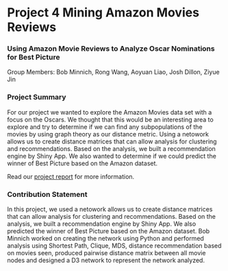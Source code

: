 # Project 4 Mining Amazon Movies Reviews
### Using Amazon Movie Reviews to Analyze Oscar Nominations for Best Picture

Group Members: Bob Minnich, Rong Wang, Aoyuan Liao, Josh Dillon, Ziyue Jin

### Project Summary
For our project we wanted to explore the Amazon Movies data set with a focus on the Oscars. We thought that this would be an interesting area to explore and try to determine if we can find any subpopulations of the movies by using graph theory as our distance metric. Using a netowork allows us to create distance matrices that can allow analysis for clustering and recommendations. Based on the analysis, we built a recommendation engine by Shiny App. We also wanted to determine if we could predict the winner of Best Picture based on the Amazon dataset.

Read our [project report](http://minnich49.github.io/Project_4_Host/) for more information.

### Contribution Statement
In this project, we used a netowork allows us to create distance matrices that can allow analysis for clustering and recommendations. Based on the analysis, we built a recommendation engine by Shiny App. We also predicted the winner of Best Picture based on the Amazon dataset. Bob Minnich worked on creating the network using Python and performed analysis using Shortest Path, Clique, MDS, distance recommendation based on movies seen, produced pairwise distance matrix between all movie nodes and designed a D3 network to represent the network analyzed.

